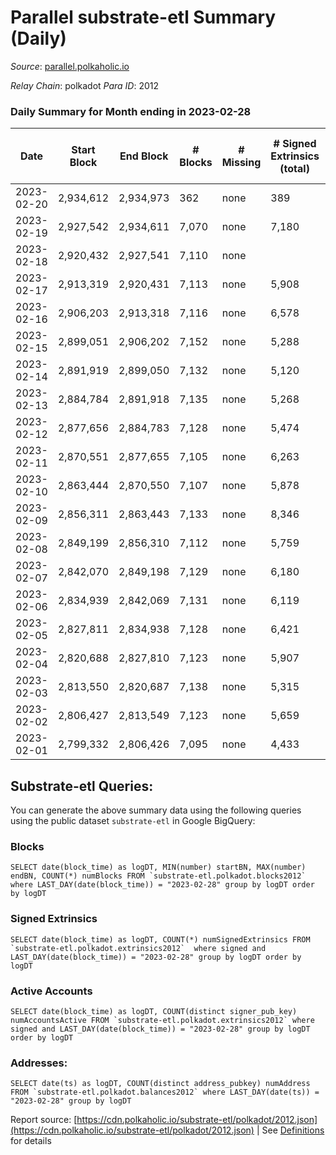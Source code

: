 # Parallel substrate-etl Summary (Daily)

_Source_: [parallel.polkaholic.io](https://parallel.polkaholic.io)

*Relay Chain*: polkadot
*Para ID*: 2012



### Daily Summary for Month ending in 2023-02-28


| Date | Start Block | End Block | # Blocks | # Missing | # Signed Extrinsics (total) | # Active Accounts | # Addresses with Balances | # Events | # Transfers | # XCM Transfers In | # XCM Transfers Out |
| ---- | ----------- | --------- | -------- | --------- | --------------------------- | ----------------- | ------------------------- | -------- | ----------- | ------------------ | ------------------- |
| 2023-02-20 | 2,934,612 | 2,934,973 | 362 | none  | 389 | 44 |  | 3,189 | 106 ($2,740.40) |   |   |
| 2023-02-19 | 2,927,542 | 2,934,611 | 7,070 | none  | 7,180 | 308 | 47,169 | 58,115 | 1,956 ($64,800.24) |   |   |
| 2023-02-18 | 2,920,432 | 2,927,541 | 7,110 | none  |  |  | 47,156 |  |   |   |   |
| 2023-02-17 | 2,913,319 | 2,920,431 | 7,113 | none  | 5,908 | 390 | 47,146 | 51,319 | 1,909 ($83,615.20) |   |   |
| 2023-02-16 | 2,906,203 | 2,913,318 | 7,116 | none  | 6,578 | 374 | 47,136 | 55,326 | 2,161 ($71,311.48) | 133 ($136,950.85) | 118 ($80,841.94) |
| 2023-02-15 | 2,899,051 | 2,906,202 | 7,152 | none  | 5,288 | 357 | 47,119 | 48,278 | 1,855 ($46,871.65) |   |   |
| 2023-02-14 | 2,891,919 | 2,899,050 | 7,132 | none  | 5,120 | 343 | 47,111 | 47,106 | 1,686 ($46,250.39) |   |   |
| 2023-02-13 | 2,884,784 | 2,891,918 | 7,135 | none  | 5,268 | 350 | 47,098 | 48,710 | 1,956 ($79,751.43) |   |   |
| 2023-02-12 | 2,877,656 | 2,884,783 | 7,128 | none  | 5,474 | 349 | 47,087 | 49,233 | 1,795 ($78,726.22) | 60 ($84,187.43) | 90 ($450,147.73) |
| 2023-02-11 | 2,870,551 | 2,877,655 | 7,105 | none  | 6,263 | 317 | 47,077 | 52,228 | 1,380 ($23,148.02) | 66 ($64,243.47) | 69 ($93,240.44) |
| 2023-02-10 | 2,863,444 | 2,870,550 | 7,107 | none  | 5,878 | 371 | 47,066 | 54,142 | 2,782 ($96,368.19) | 89 ($97,575.82) | 112 ($181,349.69) |
| 2023-02-09 | 2,856,311 | 2,863,443 | 7,133 | none  | 8,346 | 450 | 47,056 | 68,907 | 3,405 ($171,575.28) |   |   |
| 2023-02-08 | 2,849,199 | 2,856,310 | 7,112 | none  | 5,759 | 414 | 47,048 | 53,616 | 2,590 ($77,917.84) |   |   |
| 2023-02-07 | 2,842,070 | 2,849,198 | 7,129 | none  | 6,180 | 459 | 47,036 | 57,456 | 2,492 ($60,522.85) |   |   |
| 2023-02-06 | 2,834,939 | 2,842,069 | 7,131 | none  | 6,119 | 411 | 47,024 | 55,967 | 2,550 ($140,625.79) |   |   |
| 2023-02-05 | 2,827,811 | 2,834,938 | 7,128 | none  | 6,421 | 408 | 47,013 | 57,526 | 2,373 ($104,389.99) |   |   |
| 2023-02-04 | 2,820,688 | 2,827,810 | 7,123 | none  | 5,907 | 411 | 47,005 | 57,486 | 3,608 ($201,013.43) | 121 ($157,548.46) | 83 ($94,084.04) |
| 2023-02-03 | 2,813,550 | 2,820,687 | 7,138 | none  | 5,315 | 451 | 46,987 | 55,413 | 3,428 ($234,115.86) | 101 ($151,383.70) | 144 ($179,528.39) |
| 2023-02-02 | 2,806,427 | 2,813,549 | 7,123 | none  | 5,659 | 532 | 46,980 | 58,787 | 2,991 ($214,935.11) | 87 ($253,817.45) | 122 ($248,520.05) |
| 2023-02-01 | 2,799,332 | 2,806,426 | 7,095 | none  | 4,433 | 316 | 46,962 | 40,633 | 1,682 ($86,093.59) | 84 ($28,084.71) | 70 ($35,193.46) |

## Substrate-etl Queries:
You can generate the above summary data using the following queries using the public dataset `substrate-etl` in Google BigQuery:


### Blocks
```
SELECT date(block_time) as logDT, MIN(number) startBN, MAX(number) endBN, COUNT(*) numBlocks FROM `substrate-etl.polkadot.blocks2012`  where LAST_DAY(date(block_time)) = "2023-02-28" group by logDT order by logDT
```


### Signed Extrinsics
```
SELECT date(block_time) as logDT, COUNT(*) numSignedExtrinsics FROM `substrate-etl.polkadot.extrinsics2012`  where signed and LAST_DAY(date(block_time)) = "2023-02-28" group by logDT order by logDT
```


### Active Accounts
```
SELECT date(block_time) as logDT, COUNT(distinct signer_pub_key) numAccountsActive FROM `substrate-etl.polkadot.extrinsics2012` where signed and LAST_DAY(date(block_time)) = "2023-02-28" group by logDT order by logDT
```


### Addresses:
```
SELECT date(ts) as logDT, COUNT(distinct address_pubkey) numAddress FROM `substrate-etl.polkadot.balances2012` where LAST_DAY(date(ts)) = "2023-02-28" group by logDT
```



Report source: [https://cdn.polkaholic.io/substrate-etl/polkadot/2012.json](https://cdn.polkaholic.io/substrate-etl/polkadot/2012.json) | See [Definitions](/DEFINITIONS.md) for details
